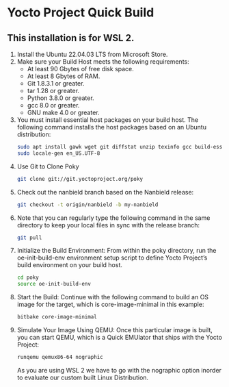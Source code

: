 # Yocto Project Quick Build
## This installation is for WSL 2.
1. Install the Ubuntu 22.04.03 LTS from Microsoft Store.
2. Make sure your Build Host meets the following requirements:
   * At least 90 Gbytes of free disk space.
   * At least 8 Gbytes of RAM.
   * Git 1.8.3.1 or greater.
   * tar 1.28 or greater.
   * Python 3.8.0 or greater.
   * gcc 8.0 or greater.
   * GNU make 4.0 or greater.
4. You must install essential host packages on your build host. The following command installs the host packages based on an Ubuntu distribution:
   ```bash
   sudo apt install gawk wget git diffstat unzip texinfo gcc build-essential chrpath socat cpio python3 python3-pip python3-pexpect xz-utils debianutils iputils-ping python3-git python3-jinja2 libegl1-mesa libsdl1.2-dev python3-subunit mesa-common-dev zstd liblz4-tool file locales libacl1
   sudo locale-gen en_US.UTF-8
   ```
5. Use Git to Clone Poky
   ```bash
   git clone git://git.yoctoproject.org/poky
   ```
6. Check out the nanbield branch based on the Nanbield release:
   ```bash
   git checkout -t origin/nanbield -b my-nanbield
   ```
7. Note that you can regularly type the following command in the same directory to keep your local files in sync with the release branch:
   ```bash
   git pull
   ```
8. Initialize the Build Environment: From within the poky directory, run the oe-init-build-env environment setup script to define Yocto Project’s build environment on your build host.
   ```bash
   cd poky
   source oe-init-build-env
   ```
9. Start the Build: Continue with the following command to build an OS image for the target, which is core-image-minimal in this example:
   ```bash
   bitbake core-image-minimal
   ```
10. Simulate Your Image Using QEMU: Once this particular image is built, you can start QEMU, which is a Quick EMUlator that ships with the Yocto Project:
    ```bash
    runqemu qemux86-64 nographic
    ```
    As you are using WSL 2 we have to go with the nographic option inorder to evaluate our custom built Linux Distribution.
